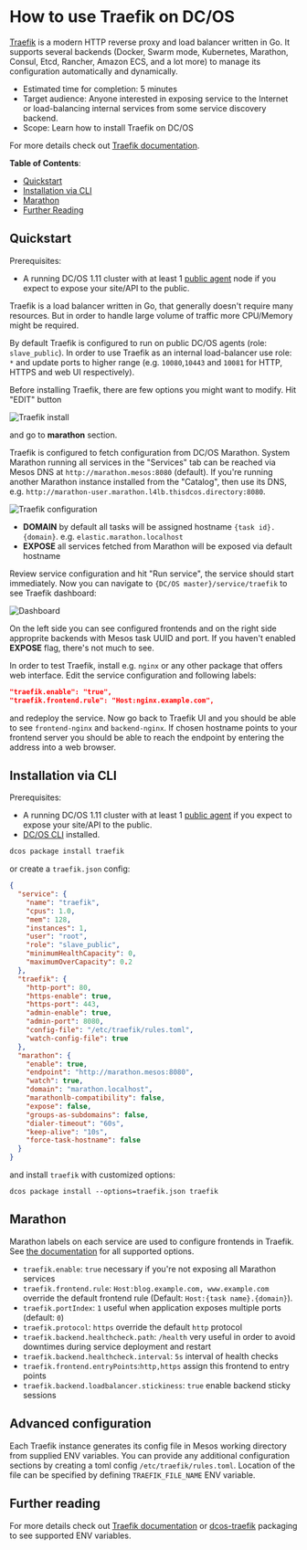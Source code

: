 # How to use Traefik on DC/OS

[Traefik](https://traefik.io) is a modern HTTP reverse proxy and load balancer written in Go. It supports several backends (Docker, Swarm mode, Kubernetes, Marathon, Consul, Etcd, Rancher, Amazon ECS, and a lot more) to manage its configuration automatically and dynamically.

- Estimated time for completion: 5 minutes
- Target audience: Anyone interested in exposing service to the Internet or load-balancing internal services from some service discovery backend.
- Scope: Learn how to install Traefik on DC/OS

For more details check out [Traefik documentation](https://docs.traefik.io).

**Table of Contents**:

- [Quickstart](#quickstart)
- [Installation via CLI](#installation-via-cli)
- [Marathon](#marathon)
- [Further Reading](#further-reading)

## Quickstart

Prerequisites:

- A running DC/OS 1.11 cluster with at least 1 [public agent](https://docs.mesosphere.com/1.11/overview/concepts/#public-agent-node) node if you expect to expose your site/API to the public.

Traefik is a load balancer written in Go, that generally doesn't require many resources. But in order to handle large volume of traffic more CPU/Memory might be required.

By default Traefik is configured to run on public DC/OS agents (role: `slave_public`). In order to use Traefik as an internal load-balancer use role: `*` and update ports to higher range (e.g. `10080`,`10443` and `10081` for HTTP, HTTPS and web UI respectively).

Before installing Traefik, there are few options you might want to modify. Hit "EDIT" button

![Traefik install](img/traefik-service.png)

and go to **marathon** section.

Traefik is configured to fetch configuration from DC/OS Marathon. System Marathon running all services in the "Services" tab can be reached via Mesos DNS at `http://marathon.mesos:8080` (default). If you're running another Marathon instance installed from the "Catalog", then use its DNS, e.g. `http://marathon-user.marathon.l4lb.thisdcos.directory:8080`.

![Traefik configuration](img/traefik-config.png)

* **DOMAIN** by default all tasks will be assigned hostname `{task id}.{domain}`. e.g. `elastic.marathon.localhost`
* **EXPOSE** all services fetched from Marathon will be exposed via default hostname

Review service configuration and hit "Run service", the service should start immediately. Now you can navigate to `{DC/OS master}/service/traefik` to see Traefik dashboard:

![Dashboard](img/dashboard.png)

On the left side you can see configured frontends and on the right side approprite backends with Mesos task UUID and port. If you haven't enabled **EXPOSE** flag, there's not much to see.

In order to test Traefik, install e.g. `nginx` or any other package that offers web interface. Edit the service configuration and following labels:

```json
"traefik.enable": "true",
"traefik.frontend.rule": "Host:nginx.example.com",
```

and redeploy the service. Now go back to Traefik UI and you should be able to see `frontend-nginx` and `backend-nginx`. If chosen hostname points to your frontend server you should be able to reach the endpoint by entering the address into a web browser.


## Installation via CLI

Prerequisites:

- A running DC/OS 1.11 cluster with at least 1 [public agent](https://docs.mesosphere.com/1.11/overview/concepts/#public-agent-node) if you expect to expose your site/API to the public.
- [DC/OS CLI](https://docs.mesosphere.com/1.11/cli/install/) installed.

```bash
dcos package install traefik
```

or create a `traefik.json` config:
```json
{
  "service": {
    "name": "traefik",
    "cpus": 1.0,
    "mem": 128,
    "instances": 1,
    "user": "root",
    "role": "slave_public",
    "minimumHealthCapacity": 0,
    "maximumOverCapacity": 0.2
  },
  "traefik": {
    "http-port": 80,
    "https-enable": true,
    "https-port": 443,
    "admin-enable": true,
    "admin-port": 8080,
    "config-file": "/etc/traefik/rules.toml",
    "watch-config-file": true
  },
  "marathon": {
    "enable": true,
    "endpoint": "http://marathon.mesos:8080",
    "watch": true,
    "domain": "marathon.localhost",
    "marathonlb-compatibility": false,
    "expose": false,
    "groups-as-subdomains": false,
    "dialer-timeout": "60s",
    "keep-alive": "10s",
    "force-task-hostname": false
  }
}
```

and install `traefik` with customized options:
```
dcos package install --options=traefik.json traefik
```

## Marathon

Marathon labels on each service are used to configure frontends in Traefik. See [the documentation](https://docs.traefik.io/configuration/backends/marathon/#on-containers) for all supported options.

* `traefik.enable`: `true` necessary if you're not exposing all Marathon services
* `traefik.frontend.rule`: `Host:blog.example.com, www.example.com` override the default frontend rule (Default: `Host:{task name}.{domain}`).
* `traefik.portIndex`: `1` useful when application exposes multiple ports (default: `0`)
* `traefik.protocol`: `https` override the default `http` protocol
* `traefik.backend.healthcheck.path`: `/health` very useful in order to avoid downtimes during service deployment and restart
* `traefik.backend.healthcheck.interval`: `5s` interval of health checks
* `traefik.frontend.entryPoints`:`http,https` assign this frontend to entry points
* `traefik.backend.loadbalancer.stickiness`: `true`	enable backend sticky sessions

## Advanced configuration

Each Traefik instance generates its config file in Mesos working directory from supplied ENV variables. You can provide any additional configuration sections by creating a toml config `/etc/traefik/rules.toml`. Location of the file can be specified by defining `TRAEFIK_FILE_NAME` ENV variable.

## Further reading

For more details check out [Traefik documentation](https://docs.traefik.io) or [dcos-traefik](https://github.com/deric/dcos-traefik) packaging to see supported ENV variables.